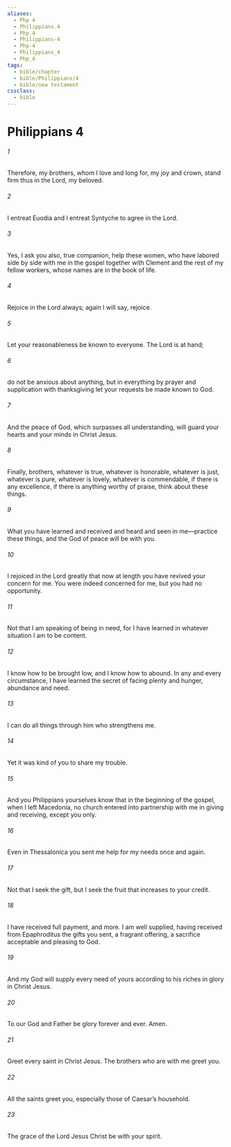 ```yaml
---
aliases:
  - Php 4
  - Philippians.4
  - Php.4
  - Philippians-4
  - Php-4
  - Philippians_4
  - Php_4
tags:
  - bible/chapter
  - bible/Philippians/4
  - bible/new testament
cssclass:
  - bible
---
```


# Philippians 4

###### 1
Therefore, my brothers, whom I love and long for, my joy and crown, stand firm thus in the Lord, my beloved.
###### 2
I entreat Euodia and I entreat Syntyche to agree in the Lord.
###### 3
Yes, I ask you also, true companion, help these women, who have labored side by side with me in the gospel together with Clement and the rest of my fellow workers, whose names are in the book of life.
###### 4
Rejoice in the Lord always; again I will say, rejoice.
###### 5
Let your reasonableness be known to everyone. The Lord is at hand;
###### 6
do not be anxious about anything, but in everything by prayer and supplication with thanksgiving let your requests be made known to God.
###### 7
And the peace of God, which surpasses all understanding, will guard your hearts and your minds in Christ Jesus.
###### 8
Finally, brothers, whatever is true, whatever is honorable, whatever is just, whatever is pure, whatever is lovely, whatever is commendable, if there is any excellence, if there is anything worthy of praise, think about these things.
###### 9
What you have learned and received and heard and seen in me—practice these things, and the God of peace will be with you.
###### 10
I rejoiced in the Lord greatly that now at length you have revived your concern for me. You were indeed concerned for me, but you had no opportunity.
###### 11
Not that I am speaking of being in need, for I have learned in whatever situation I am to be content.
###### 12
I know how to be brought low, and I know how to abound. In any and every circumstance, I have learned the secret of facing plenty and hunger, abundance and need.
###### 13
I can do all things through him who strengthens me.
###### 14
Yet it was kind of you to share my trouble.
###### 15
And you Philippians yourselves know that in the beginning of the gospel, when I left Macedonia, no church entered into partnership with me in giving and receiving, except you only.
###### 16
Even in Thessalonica you sent me help for my needs once and again.
###### 17
Not that I seek the gift, but I seek the fruit that increases to your credit.
###### 18
I have received full payment, and more. I am well supplied, having received from Epaphroditus the gifts you sent, a fragrant offering, a sacrifice acceptable and pleasing to God.
###### 19
And my God will supply every need of yours according to his riches in glory in Christ Jesus.
###### 20
To our God and Father be glory forever and ever. Amen.
###### 21
Greet every saint in Christ Jesus. The brothers who are with me greet you.
###### 22
All the saints greet you, especially those of Caesar’s household.
###### 23
The grace of the Lord Jesus Christ be with your spirit.


